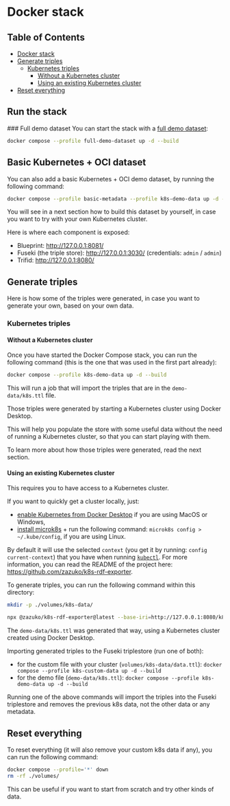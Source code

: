 # Docker stack

## Table of Contents

- [Docker stack](#docker-stack)
- [Generate triples](#generate-triples)
    - [Kubernetes triples](#kubernetes-triples)
        - [Without a Kubernetes cluster](#without-a-kubernetes-cluster)
        - [Using an existing Kubernetes cluster](#using-an-existing-kubernetes-cluster)
- [Reset everything](#reset-everything)

## Run the stack


### Full demo dataset
You can start the stack with a [full demo dataset](https://download.zazukoians.org/blueprint/demo-data.nt):

```sh
docker compose --profile full-demo-dataset up -d --build
```

## Basic Kubernetes + OCI dataset
You can also add a basic Kubernetes + OCI demo dataset, by running the following command:

```sh
docker compose --profile basic-metadata --profile k8s-demo-data up -d --build
```

You will see in a next section how to build this dataset by yourself, in case you want to try with your own Kubernetes cluster.

Here is where each component is exposed:

- Blueprint: http://127.0.0.1:8081/
- Fuseki (the triple store): http://127.0.0.1:3030/ (credentials: `admin` / `admin`)
- Trifid: http://127.0.0.1:8080/

## Generate triples

Here is how some of the triples were generated, in case you want to generate your own, based on your own data.

### Kubernetes triples

#### Without a Kubernetes cluster

Once you have started the Docker Compose stack, you can run the following command (this is the one that was used in the first part already):

```sh
docker compose --profile k8s-demo-data up -d --build
```

This will run a job that will import the triples that are in the `demo-data/k8s.ttl` file.

Those triples were generated by starting a Kubernetes cluster using Docker Desktop.

This will help you populate the store with some useful data without the need of running a Kubernetes cluster, so that you can start playing with them.

To learn more about how those triples were generated, read the next section.

#### Using an existing Kubernetes cluster

This requires you to have access to a Kubernetes cluster.

If you want to quickly get a cluster locally, just:

- [enable Kubernetes from Docker Desktop](https://docs.docker.com/desktop/kubernetes/) if you are using MacOS or Windows,
- [install microk8s](https://microk8s.io/#install-microk8s) + run the following command: `microk8s config > ~/.kube/config`, if you are using Linux.

By default it will use the selected `context` (you get it by running: `config current-context`) that you have when running [`kubectl`](https://kubernetes.io/docs/tasks/tools/#kubectl).
For more information, you can read the README of the project here: https://github.com/zazuko/k8s-rdf-exporter.

To generate triples, you can run the following command within this directory:

```sh
mkdir -p ./volumes/k8s-data/

npx @zazuko/k8s-rdf-exporter@latest --base-iri=http://127.0.0.1:8080/k8s/ --base-iri-oci=http://127.0.0.1:8080/oci/ > ./volumes/k8s-data/data.ttl
```

The `demo-data/k8s.ttl` was generated that way, using a Kubernetes cluster created using Docker Desktop.

Importing generated triples to the Fuseki triplestore (run one of both):

- for the custom file with your cluster (`volumes/k8s-data/data.ttl`): `docker compose --profile k8s-custom-data up -d --build`
- for the demo file (`demo-data/k8s.ttl`): `docker compose --profile k8s-demo-data up -d --build`

Running one of the above commands will import the triples into the Fuseki triplestore and removes the previous k8s data, not the other data or any metadata.

## Reset everything

To reset everything (it will also remove your custom k8s data if any), you can run the following command:

```sh
docker compose --profile='*' down
rm -rf ./volumes/
```

This can be useful if you want to start from scratch and try other kinds of data.
